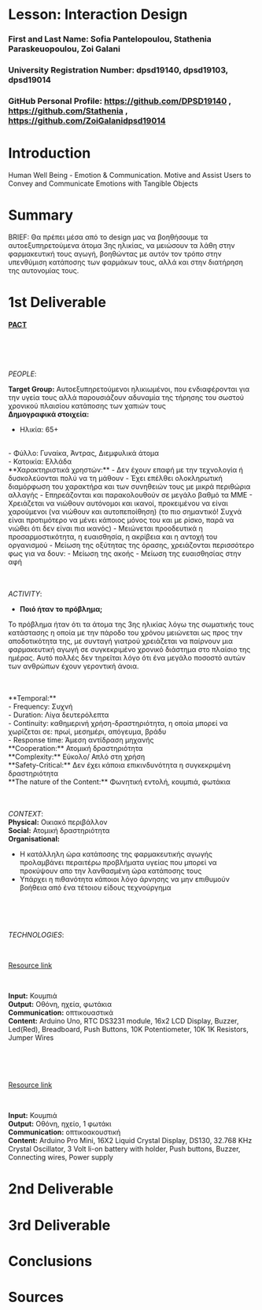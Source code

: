 # Lesson: Interaction Design

### First and Last Name: Sofia Pantelopoulou, Stathenia Paraskeuopoulou, Zoi Galani 
### University Registration Number: dpsd19140, dpsd19103, dpsd19014
### GitHub Personal Profile: https://github.com/DPSD19140 , https://github.com/Stathenia , https://github.com/ZoiGalanidpsd19014

# Introduction
Human Well Being - Emotion & Communication. Motive and Assist Users to Convey and Communicate Emotions with Tangible Objects

# Summary
BRIEF: Θα πρέπει μέσα από το design μας να βοηθήσουμε τα αυτοεξυπηρετούμενα άτομα 3ης ηλικίας, να μειώσουν τα λάθη στην φαρμακευτική τους αγωγή, βοηθώντας με αυτόν τον τρόπο στην υπενθύμιση κατάποσης των φαρμάκων τους, αλλά και στην διατήρηση της αυτονομίας τους.



# 1st Deliverable

<h4> <ins>PACT </ins> </h4>

<br>
<br>
<br>

*PEOPLE*:
<br>

**Target Group:** Αυτοεξυπηρετούμενοι ηλικιωμένοι, που ενδιαφέρονται για την υγεία τους αλλά παρουσιάζουν αδυναμία της τήρησης του σωστού χρονικού πλαισίου κατάποσης των χαπιών τους
<br>
**Δημογραφικά στοιχεία:**
<br>
- Ηλικία:  65+
<br>
- Φύλλο:  Γυναίκα,  Άντρας,  Διεμφυλικά άτομα
<br>
- Κατοικία: Ελλάδα
<br>
**Χαρακτηριστικά χρηστών:**
-  Δεν έχουν επαφή με την τεχνολογία ή δυσκολεύονται πολύ να τη μάθουν
-  Έχει επέλθει ολοκληρωτική διαμόρφωση του  χαρακτήρα και  των συνηθειών τους με μικρά περιθώρια αλλαγής
-  Επηρεάζονται και παρακολουθούν σε μεγάλο βαθμό τα ΜΜΕ
-  Χρειάζεται να νιώθουν αυτόνομοι και ικανοί, προκειμένου να είναι χαρούμενοι (να νιώθουν και αυτοπεποίθηση) (το πιο σημαντικό! Συχνά είναι προτιμότερο να μένει κάποιος μόνος του και με ρίσκο, παρά να νιώθει ότι δεν είναι πια ικανός) 
-  Μειώνεται προοδευτικά η προσαρμοστικότητα, η ευαισθησία, η ακρίβεια και η αντοχή του οργανισμού
-  Μείωση της οξύτητας της όρασης, χρειάζονται περισσότερο φως για να δουν:
-  Μείωση της ακοής
-  Μείωση της ευαισθησίας στην αφή

<br>
<br>
<br>

*ACTIVITY*:
<br>
- **Ποιό ήταν το πρόβλημα;**
<p>Το πρόβλημα ήταν ότι τα άτομα της 3ης ηλικίας λόγω της σωματικής τους κατάστασης η οποία με την πάροδο του χρόνου μειώνεται ως προς την αποδοτικότητα της, με συνταγή γιατρού χρειάζεται να παίρνουν μια φαρμακευτική αγωγή σε συγκεκριμένο χρονικό διάστημα στο πλαίσιο της ημέρας. Αυτό πολλές δεν τηρείται λόγο ότι ένα μεγάλο ποσοστό αυτών των ανθρώπων έχουν γεροντική άνοια. </p>

<br>
<br>
**Temporal:**
<br>
- Frequency: Συχνή
<br>
- Duration:  Λίγα δευτερόλεπτα
 <br>
- Continuity: καθημερινή χρήση-δραστηριότητα, η οποία μπορεί να χωρίζεται σε: πρωί, μεσημέρι, απόγευμα, βράδυ
 <br>
- Response time: Άμεση αντίδραση μηχανής
 <br>
**Cooperation:** Ατομική δραστηριότητα
<br>
**Complexity:** Εύκολο/ Απλό στη χρήση
<br>
**Safety-Critical:** Δεν έχει κάποια επικινδυνότητα η συγκεκριμένη δραστηριότητα
<br>
**The nature of the Content:** Φωνητική εντολή, κουμπιά, φωτάκια

<br>
<br>
<br>

*CONTEXT*:
<br>
**Physical:** Οικιακό περιβάλλον
<br>
**Social:** Ατομική δραστηριότητα
<br>
**Organisational:** 
- Η κατάλληλη ώρα κατάποσης της φαρμακευτικής αγωγής προλαμβάνει περαιτέρω προβλήματα υγείας που μπορεί να προκύψουν απο την λανθασμένη ώρα κατάποσης τους
- Υπάρχει η πιθανότητα κάποιοι λόγο άρνησης να μην επιθυμούν βοήθεια από ένα τέτοιου είδους τεχνούργημα

<br>
<br>
<br>

*TECHNOLOGIES*:

<br>

[Resource link](https://www.youtube.com/watch?v=fgrKiMjteW4)

<br>

**Input:** Κουμπιά
<br>
**Output:** Οθόνη, ηχεία, φωτάκια
<br>
**Communication:**  οπτικουαστικά
<br>
**Content:** Arduino Uno, RTC DS3231 module, 16x2 LCD Display, Buzzer, Led(Red), Breadboard, Push Buttons, 10K Potentiometer, 10K 1K Resistors, Jumper Wires

<br>
<br>
<br>

[Resource link](https://youtu.be/Ji8P6HPjjBg)

<br>

**Input:** Κουμπιά
<br>
**Output:** Οθόνη, ηχείο, 1 φωτάκι
<br>
**Communication:**  οπτικοακουστική
<br>
**Content:** Arduino Pro Mini, 16X2 Liquid Crystal Display, DS130, 32.768 KHz Crystal Oscillator, 3 Volt li-on battery with holder, Push buttons, Buzzer, Connecting wires, Power supply


# 2nd Deliverable


# 3rd Deliverable 


# Conclusions


# Sources
